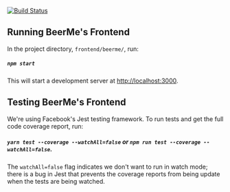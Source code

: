 [![Build Status](https://travis-ci.com/travis-ci/travis-web.svg?branch=master)](https://travis-ci.com/travis-ci/travis-web)

## Running BeerMe's Frontend
In the project directory, `frontend/beerme/`, run:

##### `npm start`

This will start a development server at [http://localhost:3000](http://localhost:3000).

## Testing BeerMe's Frontend
We're using Facebook's Jest testing framework. To run tests and get the full code coverage report, run:

##### `yarn test --coverage --watchAll=false` or `npm run test --coverage --watchAll=false`.

The `watchAll=false` flag indicates we don't want to run in watch mode; there is a bug in Jest that prevents the coverage reports from being update when the tests are being watched.
